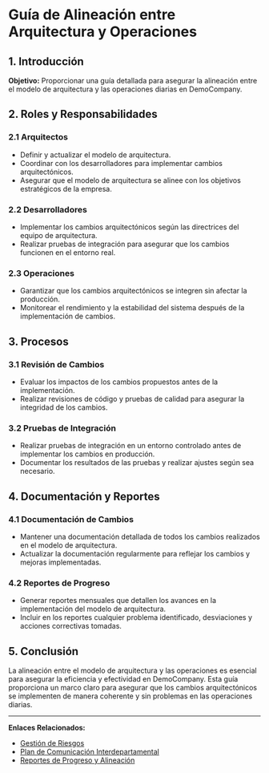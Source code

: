 # Guía de Alineación entre Arquitectura y Operaciones

## 1. Introducción

**Objetivo:** Proporcionar una guía detallada para asegurar la alineación entre el modelo de arquitectura y las operaciones diarias en DemoCompany.

## 2. Roles y Responsabilidades

### 2.1 Arquitectos

- Definir y actualizar el modelo de arquitectura.
- Coordinar con los desarrolladores para implementar cambios arquitectónicos.
- Asegurar que el modelo de arquitectura se alinee con los objetivos estratégicos de la empresa.

### 2.2 Desarrolladores

- Implementar los cambios arquitectónicos según las directrices del equipo de arquitectura.
- Realizar pruebas de integración para asegurar que los cambios funcionen en el entorno real.

### 2.3 Operaciones

- Garantizar que los cambios arquitectónicos se integren sin afectar la producción.
- Monitorear el rendimiento y la estabilidad del sistema después de la implementación de cambios.

## 3. Procesos

### 3.1 Revisión de Cambios

- Evaluar los impactos de los cambios propuestos antes de la implementación.
- Realizar revisiones de código y pruebas de calidad para asegurar la integridad de los cambios.

### 3.2 Pruebas de Integración

- Realizar pruebas de integración en un entorno controlado antes de implementar los cambios en producción.
- Documentar los resultados de las pruebas y realizar ajustes según sea necesario.

## 4. Documentación y Reportes

### 4.1 Documentación de Cambios

- Mantener una documentación detallada de todos los cambios realizados en el modelo de arquitectura.
- Actualizar la documentación regularmente para reflejar los cambios y mejoras implementadas.

### 4.2 Reportes de Progreso

- Generar reportes mensuales que detallen los avances en la implementación del modelo de arquitectura.
- Incluir en los reportes cualquier problema identificado, desviaciones y acciones correctivas tomadas.

## 5. Conclusión

La alineación entre el modelo de arquitectura y las operaciones es esencial para asegurar la eficiencia y efectividad en DemoCompany. Esta guía proporciona un marco claro para asegurar que los cambios arquitectónicos se implementen de manera coherente y sin problemas en las operaciones diarias.

---

**Enlaces Relacionados:**
- [Gestión de Riesgos](Gestion_de_Riesgos.md)
- [Plan de Comunicación Interdepartamental](Plan_Comunicacion_Interdepartamental.md)
- [Reportes de Progreso y Alineación](Reportes_Progreso_Aliniacion.md)
